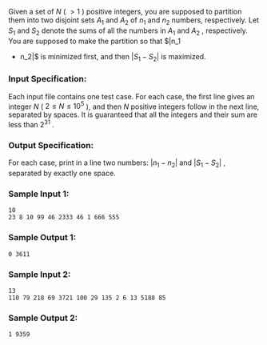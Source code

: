 <!-- Title
Integer Set Partition (25)
-->
Given a set of $N$ ( $> 1$ ) positive integers, you are supposed to partition
them into two disjoint sets $A_1$ and $A_2$ of $n_1$ and $n_2$ numbers,
respectively. Let $S_1$ and $S_2$ denote the sums of all the numbers in $A_1$
and $A_2$ , respectively. You are supposed to make the partition so that $|n_1
- n_2|$ is minimized first, and then $|S_1 - S_2|$ is maximized.

### Input Specification:

Each input file contains one test case. For each case, the first line gives an
integer $N$ ( $2 \le N \le 10^5$ ), and then $N$ positive integers follow in
the next line, separated by spaces. It is guaranteed that all the integers and
their sum are less than $2^{31}$ .

### Output Specification:

For each case, print in a line two numbers: $|n_1 - n_2|$ and $|S_1 - S_2|$ ,
separated by exactly one space.

### Sample Input 1:

    
    
    10
    23 8 10 99 46 2333 46 1 666 555

### Sample Output 1:

    
    
    0 3611

### Sample Input 2:

    
    
    13
    110 79 218 69 3721 100 29 135 2 6 13 5188 85

### Sample Output 2:

    
    
    1 9359

